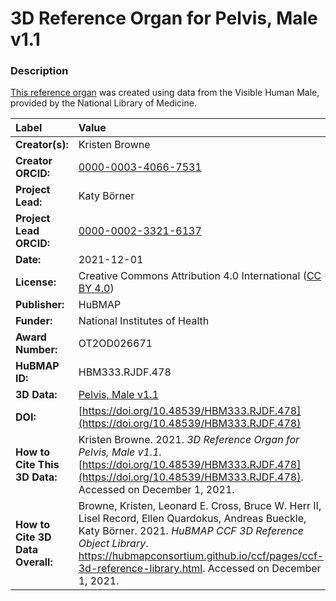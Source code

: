 # 3D Reference Organ for Pelvis, Male v1.1

### Description
[This reference organ](https://hubmapconsortium.github.io/ccf/pages/ccf-3d-reference-library.html) was created using data from the Visible Human Male, provided by the National Library of Medicine.

| Label | Value |
| :------------- |:-------------|
| **Creator(s):** | Kristen Browne |
| **Creator ORCID:** | [0000-0003-4066-7531](https://orcid.org/0000-0003-4066-7531) |
| **Project Lead:** | Katy B&ouml;rner |
| **Project Lead ORCID:** | [0000-0002-3321-6137](https://orcid.org/0000-0002-3321-6137) |
| **Date:** | 2021-12-01 |
| **License:** | Creative Commons Attribution 4.0 International ([CC BY 4.0](https://creativecommons.org/licenses/by/4.0/)) |
| **Publisher:** | HuBMAP |
| **Funder:** | National Institutes of Health |
| **Award Number:** | OT2OD026671 |
| **HuBMAP ID:** | HBM333.RJDF.478 |
| **3D Data:** | [Pelvis, Male v1.1](https://hubmapconsortium.github.io/ccf-releases/v1.1/models/VH_M_Pelvis.glb) |
| **DOI:** | [https://doi.org/10.48539/HBM333.RJDF.478](https://doi.org/10.48539/HBM333.RJDF.478) |
| **How to Cite This 3D Data:** | Kristen Browne. 2021. *3D Reference Organ for Pelvis, Male v1.1.* [https://doi.org/10.48539/HBM333.RJDF.478](https://doi.org/10.48539/HBM333.RJDF.478). Accessed on December 1, 2021. |
| **How to Cite 3D Data Overall:** | Browne, Kristen, Leonard E. Cross, Bruce W. Herr II, Lisel Record, Ellen Quardokus, Andreas Bueckle, Katy B&ouml;rner. 2021. *HuBMAP CCF 3D Reference Object Library*. https://hubmapconsortium.github.io/ccf/pages/ccf-3d-reference-library.html. Accessed on December 1, 2021. |
